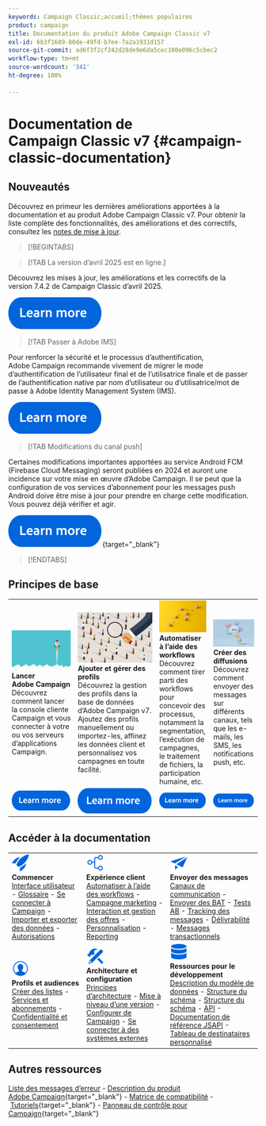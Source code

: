 ```yaml
---
keywords: Campaign Classic;accueil;thèmes populaires
product: campaign
title: Documentation du produit Adobe Campaign Classic v7
exl-id: 6b3f1689-80de-49fd-b7ee-7a2a1931d157
source-git-commit: ad6f3f2cf242d28de9e6da5cec100e096c5cbec2
workflow-type: tm+mt
source-wordcount: '341'
ht-degree: 100%

---
```


# Documentation de Campaign Classic v7 {#campaign-classic-documentation}

<!--![](platform/using/assets/do-not-localize/banner_acc_doc.jpg) -->

## Nouveautés

Découvrez en primeur les dernières améliorations apportées à la documentation et au produit Adobe Campaign Classic v7. Pour obtenir la liste complète des fonctionnalités, des améliorations et des correctifs, consultez les [notes de mise à jour](rn/using/latest-release.md).

>[!BEGINTABS]


>[!TAB La version d’avril 2025 est en ligne.]

Découvrez les mises à jour, les améliorations et les correctifs de la version 7.4.2 de Campaign Classic d’avril 2025.

[![Image](assets/do-not-localize/learn-more-button.svg)](rn/using/latest-release.md)

>[!TAB Passer à Adobe IMS]

Pour renforcer la sécurité et le processus d’authentification, Adobe Campaign recommande vivement de migrer le mode d’authentification de l’utilisateur final et de l’utilisatrice finale et de passer de l’authentification native par nom d’utilisateur ou d’utilisatrice/mot de passe à Adobe Identity Management System (IMS).

[![image](assets/do-not-localize/learn-more-button.svg)](technotes/using/ac-ims.md)


>[!TAB Modifications du canal push]

Certaines modifications importantes apportées au service Android FCM (Firebase Cloud Messaging) seront publiées en 2024 et auront une incidence sur votre mise en œuvre d’Adobe Campaign. Il se peut que la configuration de vos services d’abonnement pour les messages push Android doive être mise à jour pour prendre en charge cette modification. Vous pouvez déjà vérifier et agir.

[![Image](assets/do-not-localize/learn-more-button.svg)](https://experienceleague.adobe.com/docs/campaign/technotes-ac/tn-new/push-technote.html?lang=fr){target="_blank"}


>[!ENDTABS]

## Principes de base

<table style="table-layout:fixed">
  <tr style="border: 0;">
    <td>
    <a href="platform/using/launching-adobe-campaign.md"><img src="assets/do-not-localize/start-launch.png"></a></a>
    <div><strong>Lancer Adobe Campaign</strong><br/> Découvrez comment lancer la console cliente Campaign et vous connecter à votre ou vos serveurs d’applications Campaign.</div>
    </td>
    <td>
    <a href="platform/using/about-profiles.md"><img src="assets/do-not-localize/start-profiles.png"></a>
    <div><strong>Ajouter et gérer des profils</strong><br/> Découvrez la gestion des profils dans la base de données d’Adobe Campaign v7. Ajoutez des profils manuellement ou importez-les, affinez les données client et personnalisez vos campagnes en toute facilité.</div>
    </td>
    <td>
    <a href="workflow/using/about-workflows.md"><img src="assets/do-not-localize/start-workflows.jpeg"></a>
    <div><strong>Automatiser à l’aide des workflows</strong><br/> Découvrez comment tirer parti des workflows pour concevoir des processus, notamment la segmentation, l’exécution de campagnes, le traitement de fichiers, la participation humaine, etc.
    </div></td>
    <td>
    <a href="delivery/using/communication-channels.md"><img src="assets/do-not-localize/start-deliveries.jpeg"></a>
    <div><strong>Créer des diffusions</strong><br/> Découvrez comment envoyer des messages sur différents canaux, tels que les e-mails, les SMS, les notifications push, etc.</div>
    </td>
  </tr>
  <tr style="border: 0;">
    <td align="center"><a href="platform/using/launching-adobe-campaign.md"><img src="assets/do-not-localize/learn-more-button.svg"></a></td>
    <td align="center"><a href="platform/using/about-profiles.md"><img src="assets/do-not-localize/learn-more-button.svg"></a></td>
    <td align="center"><a href="workflow/using/about-workflows.md"><img src="assets/do-not-localize/learn-more-button.svg"></a></td>
    <td align="center"><a href="delivery/using/communication-channels.md"><img src="assets/do-not-localize/learn-more-button.svg"></a></td>
    </tr>
</table>

## Accéder à la documentation

<table style="table-layout:auto">
  <tr style="border: 0;">
    <td>
      <img src="assets/do-not-localize/icon-start.svg" width="35px">
<br/>
<strong>Commencer</strong><br/> <a href="platform/using/adobe-campaign-workspace.md">Interface utilisateur</a> - <a href="platform/using/ac-glossary.md">Glossaire</a> - <a href="platform/using/launching-adobe-campaign.md">Se connecter à Campaign</a> - <a href="platform/using/get-started-data-import-export.md">Importer et exporter des données</a> - <a href="platform/using/access-management.md">Autorisations</a>
    </td>
    <td>
      <img src="assets/do-not-localize/icon-experience.svg" width="35px">
<br/>
<strong>Expérience client</strong><br/> <a href="workflow/using/about-workflows.md">Automatiser à l’aide des workflows</a> - <a href="https://experienceleague.adobe.com/docs/campaign/automation/campaign-orchestration/set-up-campaigns.html?lang=fr" target="_blank">Campagne marketing</a> - <a href="interaction/using/interaction-and-offer-management.md">Interaction et gestion des offres</a> - <a href="delivery/using/about-personalization.md">Personnalisation</a> - <a href="reporting/using/about-adobe-campaign-reporting-tools.md">Reporting</a>
    </td>
    <td>
      <img src="assets/do-not-localize/icon-send.svg" width="35px">
<br/>
<strong>Envoyer des messages</strong><br/> <a href="delivery/using/communication-channels.md">Canaux de communication</a> - <a href="delivery/using/steps-about-delivery-creation-steps.md#sending-a-proof">Envoyer des BAT</a> - <a href="delivery/using/get-started-a-b-testing.md">Tests AB</a> - <a href="delivery/using/about-message-tracking.md">Tracking des messages</a> - <a href="delivery/using/about-deliverability.md">Délivrabilité</a> - <a href="message-center/using/about-transactional-messaging.md">Messages transactionnels</a>
    </td>
  </tr>
  <tr style="border: 0;">
    <td>
      <img src="assets/do-not-localize/icon_profile-audience.svg" width="35px">
<br/>
<strong>Profils et audiences</strong><br/> <a href="platform/using/creating-and-managing-lists.md">Créer des listes</a> - <a href="delivery/using/about-services-and-subscriptions.md">Services et abonnements</a> - <a href="platform/using/privacy-management.md">Confidentialité et consentement</a>
    </td>
    <td>
      <img src="assets/do-not-localize/icon-configure.svg" width="35px">
<br/>
<strong>Architecture et configuration</strong><br/> <a href="production/using/general-architecture.md">Principes d’architecture</a> - <a href="production/using/build-upgrade.md">Mise à niveau d’une version</a> - <a href="production/using/configuration.md">Configurer de Campaign</a> - <a href="installation/using/external-accounts.md">Se connecter à des systèmes externes</a>
    </td>
    <td>
      <img src="assets/do-not-localize/icon-dev.svg" width="35px">
      <br/>
      <strong>Ressources pour le développement</strong><br/> <a href="configuration/using/about-data-model.md">Description du modèle de données</a> - <a href="configuration/using/about-schema-reference.md">Structure du schéma</a> - <a href="configuration/using/editing-forms.md">Structure du schéma</a> - <a href="configuration/using/about-web-services.md">API</a> - <a href="https://experienceleague.adobe.com/developer/campaign-api/api/index.html?lang=fr">Documentation de référence JSAPI</a> - <a href="configuration/using/about-custom-recipient-table.md">Tableau de destinataires personnalisé</a>
    </td>
  </tr>
</table>

## Autres ressources

[Liste des messages d’erreur](https://experienceleague.adobe.com/developer/campaign-errors/error_codes.html?lang=fr) - [Description du produit Adobe Campaign](https://helpx.adobe.com/fr/legal/product-descriptions/adobe-campaign-managed-cloud-services.html){target="_blank"} - [Matrice de compatibilité](rn/using/compatibility-matrix.md) - [Tutoriels](https://experienceleague.adobe.com/docs/campaign-classic-learn/tutorials/overview.html?lang=fr){target="_blank"} - [Panneau de contrôle pour Campaign](https://experienceleague.adobe.com/docs/control-panel/using/discover-control-panel/key-features.html?lang=fr){target="_blank"}
